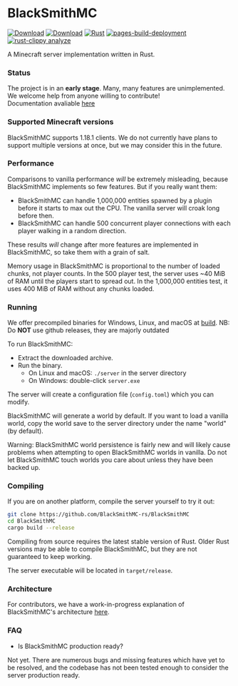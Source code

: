 # BlackSmithMC

[![Download](https://img.shields.io/github/languages/code-size/AtomicGamer9523/BlackSmithMC?label=Download%20Code&logo=DocuSign&logoColor=blue)](https://codeload.github.com/AtomicGamer9523/BlackSmithMC/zip/refs/heads/master)
[![Download](https://img.shields.io/badge/Download%20Build-6.84%20MB-blue?logo=DocuSign&logoColor=blue)](https://atomicgamer9523.github.io/BlackSmithMC/build/)
[![Rust](https://github.com/AtomicGamer9523/BlackSmithMC/actions/workflows/rust.yml/badge.svg)](https://github.com/AtomicGamer9523/BlackSmithMC/actions/workflows/rust.yml)
[![pages-build-deployment](https://github.com/AtomicGamer9523/BlackSmithMC/actions/workflows/pages/pages-build-deployment/badge.svg)](https://github.com/AtomicGamer9523/BlackSmithMC/actions/workflows/pages/pages-build-deployment)
[![rust-clippy analyze](https://github.com/AtomicGamer9523/BlackSmithMC/actions/workflows/rust-clippy.yml/badge.svg)](https://github.com/AtomicGamer9523/BlackSmithMC/actions/workflows/rust-clippy.yml)

A Minecraft server implementation written in Rust.

### Status

The project is in an **early stage**. Many, many features are unimplemented. We welcome help from anyone willing to contribute!\
Documentation avaliable [here](./docs/README.md)

### Supported Minecraft versions

BlackSmithMC supports 1.18.1 clients. We do not currently have plans to support multiple versions at once, but
we may consider this in the future.

### Performance

Comparisons to vanilla performance _will_ be extremely misleading, because BlackSmithMC implements so few features. But if you really want them:

* BlackSmithMC can handle 1,000,000 entities spawned by a plugin before it starts to max out the CPU. The vanilla server will croak long before then.
* BlackSmithMC can handle 500 concurrent player connections with each player walking in a random direction.

These results _will_ change after more features are implemented in BlackSmithMC, so take them with a grain of salt.

Memory usage in BlackSmithMC is proportional to the number of loaded chunks, not player counts. In the 500 player test, the server uses ~40 MiB of RAM
until the players start to spread out. In the 1,000,000 entities test, it uses 400 MiB of RAM without any chunks loaded.

### Running

We offer precompiled binaries for Windows, Linux, and macOS at [build](./build/).
NB: Do **NOT** use github releases, they are majorly outdated

To run BlackSmithMC:

* Extract the downloaded archive.
* Run the binary.
  * On Linux and macOS: `./server` in the server directory
  * On Windows: double-click `server.exe`
  
The server will create a configuration file (`config.toml`) which you can modify.

BlackSmithMC will generate a world by default. If you want to load a vanilla world,
copy the world save to the server directory under the name "world" (by default).

Warning: BlackSmithMC world persistence is fairly new and will likely cause problems
when attempting to open BlackSmithMC worlds in vanilla. Do not let BlackSmithMC touch worlds
you care about unless they have been backed up.

### Compiling

If you are on another platform, compile the server yourself to try it out:

```bash
git clone https://github.com/BlackSmithMC-rs/BlackSmithMC
cd BlackSmithMC
cargo build --release
```

Compiling from source requires the latest stable version of Rust. Older Rust versions may be able
to compile BlackSmithMC, but they are not guaranteed to keep working.

The server executable will be located in `target/release`.

### Architecture

For contributors, we have a work-in-progress explanation of BlackSmithMC's architecture [here](docs/architecture.md).

### FAQ

* Is BlackSmithMC production ready?

Not yet. There are numerous bugs and missing features which have yet to be resolved,
and the codebase has not been tested enough to consider the server production ready.
